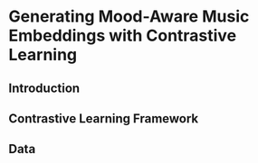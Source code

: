 # Generating Mood-Aware Music Embeddings with Contrastive Learning

## Introduction

## Contrastive Learning Framework

## Data